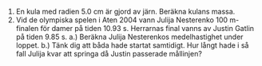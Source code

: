1. En kula med radien $5.0$ cm är gjord av järn. Beräkna kulans massa.
2. Vid de olympiska spelen i Aten 2004 vann Julija Nesterenko $100$ m-finalen för damer på tiden $10.93$ s. Herrarnas final vanns av Justin Gatlin på tiden $9.85$ s.
a.) Beräkna Julija Nesterenkos medelhastighet under loppet.
b.) Tänk dig att båda hade startat samtidigt. Hur långt hade i så fall Julija kvar att springa då Justin passerade mållinjen?


